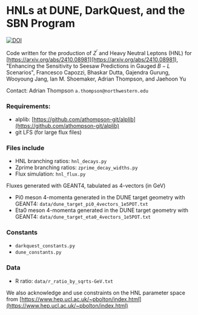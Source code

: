# HNLs at DUNE, DarkQuest, and the SBN Program

[![DOI](https://zenodo.org/badge/265690633.svg)](https://doi.org/10.5281/zenodo.14894889)

Code written for the production of $Z^\prime$ and Heavy Neutral Leptons (HNL) for [https://arxiv.org/abs/2410.08981](https://arxiv.org/abs/2410.08981), "Enhancing the Sensitivity to Seesaw Predictions in Gauged $B−L$ Scenarios", Francesco Capozzi, Bhaskar Dutta, Gajendra Gurung, Wooyoung Jang, Ian M. Shoemaker, Adrian Thompson, and Jaehoon Yu

Contact: Adrian Thompson ```a.thompson@northwestern.edu```

### Requirements:
* alplib: [https://github.com/athompson-git/alplib](https://github.com/athompson-git/alplib)
* git LFS (for large flux files)

### Files include
* HNL branching ratios: ```hnl_decays.py```
* Zprime branching ratios: ```zprime_decay_widths.py```
* Flux simulation: ```hnl_flux.py```

Fluxes generated with GEANT4, tabulated as 4-vectors (in GeV)
* Pi0 meson 4-momenta generated in the DUNE target geometry with GEANT4: ```data/dune_target_pi0_4vectors_1e5POT.txt```
* Eta0 meson 4-momenta generated in the DUNE target geometry with GEANT4: ```data/dune_target_eta0_4vectors_1e5POT.txt```

### Constants
* ```darkquest_constants.py```
* ```dune_constants.py```


### Data
* R ratio: ```data/r_ratio_by_sqrts-GeV.txt```

We also acknowledge and use constraints on the HNL parameter space from [https://www.hep.ucl.ac.uk/~pbolton/index.html](https://www.hep.ucl.ac.uk/~pbolton/index.html)